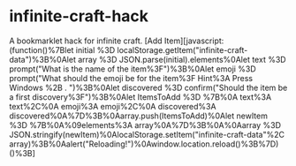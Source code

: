# infinite-craft-hack
A bookmarklet hack for infinite craft.
[Add Item][javascript:(function()%7Blet initial %3D localStorage.getItem("infinite-craft-data")%3B%0Alet array %3D JSON.parse(initial).elements%0Alet text %3D prompt("What is the name of the item%3F")%3B%0Alet emoji %3D prompt("What should the emoji be for the item%3F Hint%3A Press Windows %2B . ")%3B%0Alet discovered %3D confirm("Should the item be a first discovery%3F")%3B%0Alet ItemsToAdd %3D %7B%0A  text%3A text%2C%0A  emoji%3A emoji%2C%0A  discovered%3A discovered%0A%7D%3B%0Aarray.push(ItemsToAdd)%0Alet newItem %3D %7B%0A%09elements%3A array%0A%7D%3B%0A%0Aarray %3D JSON.stringify(newItem)%0AlocalStorage.setItem("infinite-craft-data"%2C array)%3B%0Aalert("Reloading!")%0Awindow.location.reload()%3B%7D)()%3B]
